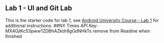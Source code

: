 ## Lab 1 - UI and Git Lab

This is the starter code for lab 1, see [Android University Course - Lab 1](https://courses.codepath.org/courses/android_university/unit/1#!exercises) for additional instructions.
##NY Times API Key: MX4GjlKc53pww1ZDBhAZkdr8gGdNHkTs remove from Readme when finished